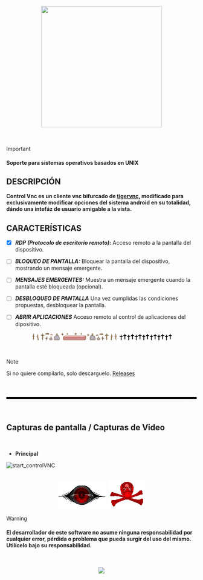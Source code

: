 <!--
  Copyright (C) 2024 Daniel Gómez (Less)

  This program is free software: you can redistribute it and/or modify
  it under the terms of the GNU General Public License as published by
  the Free Software Foundation, either version 3 of the License, or
  any later version.

  This program is distributed in the hope that it will be useful,
  but WITHOUT ANY WARRANTY; without even the implied warranty of
  MERCHANTABILITY or FITNESS FOR A PARTICULAR PURPOSE. See the
  GNU General Public License for more details.

  You should have received a copy of the GNU General Public License
  along with this program. If not, see <https://www.gnu.org/licenses/>.
-->

<p align="center">
    <img src="https://github.com/user-attachments/assets/c77cce64-5c97-4e8d-8e7b-ba6d2a60553a" width="320" height=320">
</p>

<br>

> [!IMPORTANT]
> ####  Soporte para sistemas operativos basados en UNIX

## DESCRIPCIÓN

**Control Vnc es un cliente vnc bifurcado de [tigervnc](https://github.com/TigerVNC/tigervnc), modificado para exclusivamente modificar opciones del sistema android en su totalidad, dándo una intefáz de usuario amigable a la vista.**

## CARACTERÍSTICAS

- [x] **_RDP (Protocolo de escritorio remoto):_** Acceso remoto a la pantalla del dispositivo.

- [ ]  **_BLOQUEO DE PANTALLA:_** Bloquear la pantalla del dispositivo, mostrando un mensaje emergente.

- [ ] **_MENSAJES EMERGENTES:_** Muestra un mensaje emergente cuando la pantalla esté bloqueada (opcional).

- [ ] **_DESBLOQUEO DE PANTALLA_** Una vez cumplidas las condiciones propuestas, desbloquear la pantalla.

- [ ] **_ABRIR APLICACIONES_** Acceso remoto al control de aplicaciones del dipositivo.

<p align="center">
<img src="https://raw.githubusercontent.com/Less-dev/gifs/refs/heads/master/DIVIDERS/gothic_divider_03.gif">
<img src="https://raw.githubusercontent.com/Less-dev/gifs/refs/heads/master/DIVIDERS/gothic_divider_04.gif">
</p>

<br>

> [!NOTE]
> Si no quiere compilarlo, solo descarguelo. [Releases](https://github.com/Less-dev/controlVNC/tags)


<br>

<p align="center">
    <img src="https://raw.githubusercontent.com/Less-dev/gifs/master/DIVIDERS/glitch_divider_11.gif" width="1000" height="5">
</p>

<br>

## Capturas de pantalla / Capturas de Video

<br>

 - **Principal**

![start_controlVNC](https://github.com/user-attachments/assets/dfe08af7-d176-4e6c-b940-b9d3e47430d2)

<br>

<div align="center">
    <img src="https://raw.githubusercontent.com/Less-dev/gifs/master/DIVIDERS/text_red_divider_09.gif">
    <img src="https://raw.githubusercontent.com/Less-dev/gifs/master/DIVIDERS/text_red_divider_10.gif">
</div>

> [!WARNING]
> ####  El desarrollador de este software no asume ninguna responsabilidad por cualquier error, pérdida o problema que pueda surgir del uso del mismo. Utilícelo bajo su responsabilidad.
<br>

<p align="center">
    <img src="https://github.com/user-attachments/assets/0a483af2-fcde-4494-b435-0adea89a4a6e">
</p>

